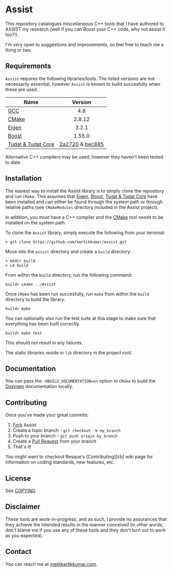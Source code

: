 Assist
======

This repository catalogues miscellaneous C++ tools that I have authored to ASSIST my research (well if you can Boost your C++ code, why not assist it too?!).

I'm very open to suggestions and improvements, so feel free to teach me a thing or two.

Requirements
------

`Assist` requires the following libraries/tools. The listed versions are not necessarily essential, however `Assist` is known to build succesfully when these are used.

| Name                                                                     | Version       |
| -------------                                                            |:-------------:|
| [GCC](http://gcc.gnu.org "GCC homepage")                                 | 4.8           |
| [CMake](http://www.cmake.org/ "CMake homepage")                        | 2.8.12        |
| [Eigen](http://eigen.tuxfamily.org "Eigen's homepage")                 | 3.2.1         |
| [Boost](http://www.boost.org "Boost's homepage")                       | 1.55.0        |
| [Tudat & Tudat Core](http://tudat.tudelft.nl "Tudat project homepage") | [2a2720](https://github.com/kartikkumar/tudat-svn-mirror/tree/54dc69cd91e84c2a9cddc4caf9f0e86aba2a2720) & [bec885](https://github.com/kartikkumar/tudatCore-svn-mirror/tree/184a180d7213aeb021d672b7b92b0733a4bec885) |

Alternative C++ compilers may be used, however they haven't been tested to date.

Installation
------

The easiest way to install the Assist library is to simply clone the repository and run `CMake`. This assumes that [Eigen](http://eigen.tuxfamily.org "Eigen's homepage"), [Boost](http://www.boost.org "Boost's homepage"), [Tudat & Tudat Core](http://tudat.tudelft.nl "Tudat project homepage") have been installed and can either be found through the system path or through relative paths (see `CMakeModules` directory included in the Assist project). 

In addition, you must have a C++ compiler and the [CMake](http://www.cmake.org/ "CMake homepage") tool needs to be installed on the system path. 

To clone the `Assist` library, simply execute the following from your terminal:

```
> git clone https://github.com/kartikkumar/assist.git
```

Move into the `assist` directory and create a `build` directory:

```
> mkdir build
> cd build
```

From within the `build` directory, run the following command:

```
build> cmake ../Assist
```

Once `CMake` has been run succesfully, run `make` from within the `build` directory to build the library. 

```
build> make
```

You can optionally also run the test suite at this stage to make sure that everything has been built correctly.

```
build> make test
```

This should not result in any failures.

The static libraries reside in `lib` directory in the project root.

Documentation
-------------

You can pass the `-DBUILD_DOCUMENTATION=on` option to `CMake` to build the [Doxygen](http://www.doxygen.org "Doxygen homepage") documentation locally.

Contributing
------------

Once you've made your great commits:

1. [Fork](https://github.com/kartikkumar/assist/fork) Assist
2. Create a topic branch - `git checkout -b my_branch`
3. Push to your branch - `git push origin my_branch`
4. Create a [Pull Request](http://help.github.com/pull-requests/) from your
   branch
5. That's it!

You might want to checkout Resque's [Contributing][cb] wiki page for information
on coding standards, new features, etc.

License
------

See [COPYING](https://github.com/kartikkumar/assist/blob/master/COPYING).

Disclaimer
------

These tools are work-in-progress, and as such, I provide no assurances that they achieve the intended results in the manner conceived (in other words, don't blame me if you use any of these tools and they don't turn out to work as you expected).

Contact
------

You can reach me at [me@kartikkumar.com](me@kartikkumar.com).

